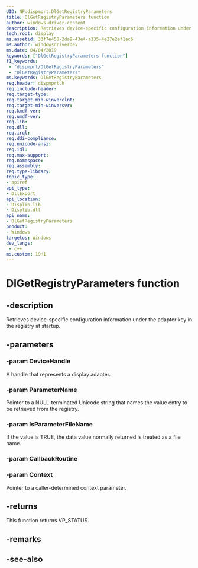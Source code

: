 ```yaml
---
UID: NF:dispmprt.DlGetRegistryParameters
title: DlGetRegistryParameters function
author: windows-driver-content
description: Retrieves device-specific configuration information under the adapter key in the registry at startup.
tech.root: display
ms.assetid: 33f7e458-2da9-43e4-a335-4e27e2ef1ac6
ms.author: windowsdriverdev
ms.date: 04/04/2019 
keywords: ["DlGetRegistryParameters function"]
f1_keywords:
 - "dispmprt/DlGetRegistryParameters"
 - "DlGetRegistryParameters"
ms.keywords: DlGetRegistryParameters
req.header: dispmprt.h
req.include-header:
req.target-type:
req.target-min-winverclnt: 
req.target-min-winversvr:
req.kmdf-ver:
req.umdf-ver:
req.lib:
req.dll:
req.irql: 
req.ddi-compliance:
req.unicode-ansi:
req.idl:
req.max-support:
req.namespace:
req.assembly:
req.type-library: 
topic_type: 
- apiref
api_type: 
- DllExport
api_location: 
- Displib.lib
- Displib.dll
api_name: 
- DlGetRegistryParameters
product: 
- Windows
targetos: Windows
dev_langs:
 - c++
ms.custom: 19H1
---
```


# DlGetRegistryParameters function


## -description

Retrieves device-specific configuration information under the adapter key in the registry at startup.

## -parameters

### -param DeviceHandle

A handle that represents a display adapter.

### -param ParameterName

Pointer to a NULL-terminated Unicode string that names the value entry to be retrieved from the registry.

### -param IsParameterFileName

If the value is TRUE, the data value normally returned is treated as a file name.

### -param CallbackRoutine



### -param Context

Pointer to a caller-determined context parameter.


## -returns

This function returns VP_STATUS.

## -remarks

## -see-also
